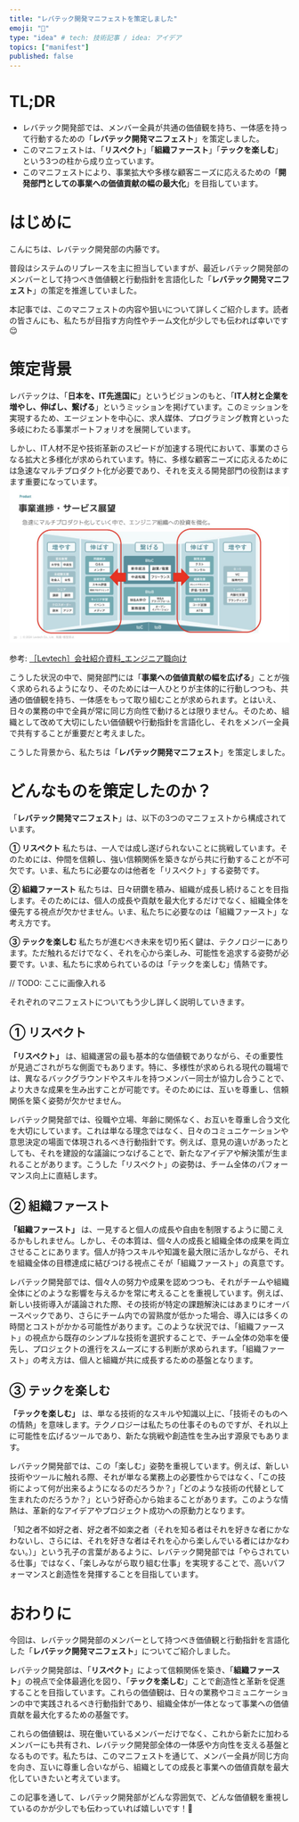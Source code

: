 ```yaml
---
title: "レバテック開発マニフェストを策定しました"
emoji: "🧭"
type: "idea" # tech: 技術記事 / idea: アイデア
topics: ["manifest"]
published: false
---
```


# TL;DR
- レバテック開発部では、メンバー全員が共通の価値観を持ち、一体感を持って行動するための「**レバテック開発マニフェスト**」を策定しました。
- このマニフェストは、「**リスペクト**」「**組織ファースト**」「**テックを楽しむ**」という3つの柱から成り立っています。
- このマニフェストにより、事業拡大や多様な顧客ニーズに応えるための「**開発部門としての事業への価値貢献の幅の最大化**」を目指しています。

# はじめに

こんにちは、レバテック開発部の内藤です。

普段はシステムのリプレースを主に担当していますが、最近レバテック開発部のメンバーとして持つべき価値観と行動指針を言語化した「**レバテック開発マニフェスト**」の策定を推進していました。

本記事では、このマニフェストの内容や狙いについて詳しくご紹介します。読者の皆さんにも、私たちが目指す方向性やチーム文化が少しでも伝われば幸いです😌

# 策定背景

レバテックは、「**日本を、IT先進国に**」というビジョンのもと、「**IT人材と企業を増やし、伸ばし、繋げる**」というミッションを掲げています。このミッションを実現するため、エージェントを中心に、求人媒体、プログラミング教育といった多岐にわたる事業ポートフォリオを展開しています。

しかし、IT人材不足や技術革新のスピードが加速する現代において、事業のさらなる拡大と多様化が求められています。特に、多様な顧客ニーズに応えるためには急速なマルチプロダクト化が必要であり、それを支える開発部門の役割はますます重要になっています。
![事業進捗・サービス展望](/images/levtech_developer_manifest/multi_producti.png)

参考: [［Levtech］会社紹介資料_エンジニア職向け](https://speakerdeck.com/leverages_engineer/levtech-hui-she-shao-jie-zi-liao-enziniazhi-xiang-ke?slide=20)

こうした状況の中で、開発部門には「**事業への価値貢献の幅を広げる**」ことが強く求められるようになり、そのためには一人ひとりが主体的に行動しつつも、共通の価値観を持ち、一体感をもって取り組むことが求められます。とはいえ、日々の業務の中で全員が常に同じ方向性で動けるとは限りません。そのため、組織として改めて大切にしたい価値観や行動指針を言語化し、それをメンバー全員で共有することが重要だと考えました。

こうした背景から、私たちは「**レバテック開発マニフェスト**」を策定しました。

# どんなものを策定したのか？

「**レバテック開発マニフェスト**」は、以下の3つのマニフェストから構成されています。

**① リスペクト**
私たちは、一人では成し遂げられないことに挑戦しています。そのためには、仲間を信頼し、強い信頼関係を築きながら共に行動することが不可欠です。いま、私たちに必要なのは他者を「リスペクト」する姿勢です。

**② 組織ファースト**
私たちは、日々研鑽を積み、組織が成長し続けることを目指します。そのためには、個人の成長や貢献を最大化するだけでなく、組織全体を優先する視点が欠かせません。いま、私たちに必要なのは「組織ファースト」な考え方です。

**③ テックを楽しむ**
私たちが進むべき未来を切り拓く鍵は、テクノロジーにあります。ただ触れるだけでなく、それを心から楽しみ、可能性を追求する姿勢が必要です。いま、私たちに求められているのは「テックを楽しむ」情熱です。

// TODO: ここに画像入れる

それぞれのマニフェストについてもう少し詳しく説明していきます。

## ① リスペクト

**「リスペクト」** は、組織運営の最も基本的な価値観でありながら、その重要性が見過ごされがちな側面でもあります。特に、多様性が求められる現代の職場では、異なるバックグラウンドやスキルを持つメンバー同士が協力し合うことで、より大きな成果を生み出すことが可能です。そのためには、互いを尊重し、信頼関係を築く姿勢が欠かせません。

レバテック開発部では、役職や立場、年齢に関係なく、お互いを尊重し合う文化を大切にしています。これは単なる理念ではなく、日々のコミュニケーションや意思決定の場面で体現されるべき行動指針です。例えば、意見の違いがあったとしても、それを建設的な議論につなげることで、新たなアイデアや解決策が生まれることがあります。こうした「リスペクト」の姿勢は、チーム全体のパフォーマンス向上に直結します。

## ② 組織ファースト

**「組織ファースト」** は、一見すると個人の成長や自由を制限するように聞こえるかもしれません。しかし、その本質は、個々人の成長と組織全体の成果を両立させることにあります。個人が持つスキルや知識を最大限に活かしながら、それを組織全体の目標達成に結びつける視点こそが「組織ファースト」の真意です。

レバテック開発部では、個々人の努力や成果を認めつつも、それがチームや組織全体にどのような影響を与えるかを常に考えることを重視しています。例えば、新しい技術導入が議論された際、その技術が特定の課題解決にはあまりにオーバースペックであり、さらにチーム内での習熟度が低かった場合、導入には多くの時間とコストがかかる可能性があります。このような状況では、「組織ファースト」の視点から既存のシンプルな技術を選択することで、チーム全体の効率を優先し、プロジェクトの進行をスムーズにする判断が求められます。「組織ファースト」の考え方は、個人と組織が共に成長するための基盤となります。

## ③ テックを楽しむ

**「テックを楽しむ」** は、単なる技術的なスキルや知識以上に、「技術そのものへの情熱」を意味します。テクノロジーは私たちの仕事そのものですが、それ以上に可能性を広げるツールであり、新たな挑戦や創造性を生み出す源泉でもあります。

レバテック開発部では、この「楽しむ」姿勢を重視しています。例えば、新しい技術やツールに触れる際、それが単なる業務上の必要性からではなく、「この技術によって何が出来るようになるのだろうか？」「どのような技術の代替として生まれたのだろうか？」という好奇心から始まることがあります。このような情熱は、革新的なアイデアやプロジェクト成功への原動力となります。

「知之者不如好之者、好之者不如楽之者（それを知る者はそれを好きな者にかなわないし、さらには、それを好きな者はそれを心から楽しんでいる者にはかなわない。）」という孔子の言葉があるように、レバテック開発部では「やらされている仕事」ではなく、「楽しみながら取り組む仕事」を実現することで、高いパフォーマンスと創造性を発揮することを目指しています。

# おわりに

今回は、レバテック開発部のメンバーとして持つべき価値観と行動指針を言語化した「**レバテック開発マニフェスト**」についてご紹介しました。

レバテック開発部は、「**リスペクト**」によって信頼関係を築き、「**組織ファースト**」の視点で全体最適化を図り、「**テックを楽しむ**」ことで創造性と革新を促進することを目指しています。これらの価値観は、日々の業務やコミュニケーションの中で実践されるべき行動指針であり、組織全体が一体となって事業への価値貢献を最大化するための基盤です。

これらの価値観は、現在働いているメンバーだけでなく、これから新たに加わるメンバーにも共有され、レバテック開発部全体の一体感や方向性を支える基盤となるものです。私たちは、このマニフェストを通じて、メンバー全員が同じ方向を向き、互いに尊重し合いながら、組織としての成長と事業への価値貢献を最大化していきたいと考えています。

この記事を通して、レバテック開発部がどんな雰囲気で、どんな価値観を重視しているのかが少しでも伝わっていれば嬉しいです！👋
